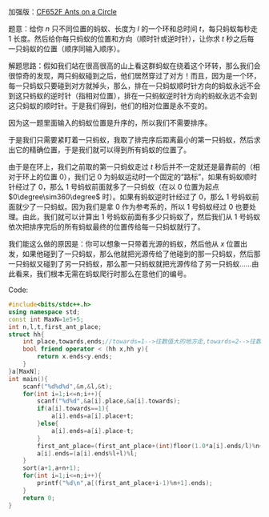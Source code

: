 加强版：[CF652F Ants on a Circle](https://www.luogu.com.cn/problem/CF652F)

题意：给你 $n$ 只不同位置的蚂蚁、长度为 $l$ 的一个环和总时间 $t$，每只蚂蚁每秒走 $1$ 长度。然后给你每只蚂蚁的位置和方向（顺时针或逆时针），让你求 $t$ 秒之后每一只蚂蚁的位置（顺序同输入顺序）。

解题思路：假如我们站在很高很高的山上看这群蚂蚁在绕着这个环转，那么我们会很惊奇的发现，两只蚂蚁碰到之后，他们居然穿过了对方！而且，因为是一个环，每一只蚂蚁只要碰到对方就掉头，那么，排在一只蚂蚁顺时针方向的蚂蚁永远不会到这只蚂蚁的逆时针（指相对位置），排在一只蚂蚁逆时针方向的蚂蚁永远不会到这只蚂蚁的顺时针。于是我们得到，他们的相对位置是永不变的。

因为这一题里面输入的蚂蚁位置是升序的，所以我们不需要排序。

于是我们只需要紧盯着一只蚂蚁，我取了排完序后距离最小的第一只蚂蚁，然后求出它的精确位置，于是我们就可以得到所有蚂蚁的位置了。

由于是在环上，我们之前取的第一只蚂蚁走过 $t$ 秒后并不一定就还是最靠前的（相对于环上的位置 $0$），我们记 $0$ 为蚂蚁运动时一个固定的“路标”，如果有蚂蚁顺时针经过了 $0$，那么 $1$ 号蚂蚁前面就多了一只蚂蚁（在以 $0$ 位置为起点 $0\degree\sim360\degree$ 时）。如果有蚂蚁逆时针经过了 $0$，那么 $1$ 号蚂蚁前面就少了一只蚂蚁。因为我们是拿 $0$ 作为参考系的，所以 $1$ 号蚂蚁经过 $0$ 也要处理。由此，我们就可以计算出 $1$ 号蚂蚁前面有多少只蚂蚁了，然后我们从 $1$ 号蚂蚁依次把排序完后的所有蚂蚁最终的位置传给每一只蚂蚁就行了。

我们能这么做的原因是：你可以想象一只带着光源的蚂蚁，然后他从 $x$ 位置出发，如果他碰到了一只蚂蚁，那么他就把光源传给了他碰到的那一只蚂蚁，然后那一只蚂蚁又碰到了另一只蚂蚁，那么那一只蚂蚁就把光源传给了另一只蚂蚁……由此看来，我们根本无需在蚂蚁爬行时那么在意他们的编号。

Code:

```cpp
#include<bits/stdc++.h>
using namespace std;
const int MaxN=1e5+5;
int n,l,t,first_ant_place;
struct hh{
	int place,towards,ends;//towards=1-->往数值大的地方走,towards=2-->往数值小的地方走
	bool friend operator < (hh x,hh y){
		return x.ends<y.ends;
	}
}a[MaxN];
int main(){
	scanf("%d%d%d",&n,&l,&t);
	for(int i=1;i<=n;i++){
		scanf("%d%d",&a[i].place,&a[i].towards);
		if(a[i].towards==1){
			a[i].ends=a[i].place+t;
		}else{
			a[i].ends=a[i].place-t;
		}
		first_ant_place=(first_ant_place+(int)floor(1.0*a[i].ends/l)%n+n)%n;
		a[i].ends=(a[i].ends%l+l)%l;
	}
	sort(a+1,a+n+1);
	for(int i=1;i<=n;i++){
		printf("%d\n",a[(first_ant_place+i-1)%n+1].ends);
	}
	return 0;
}
```